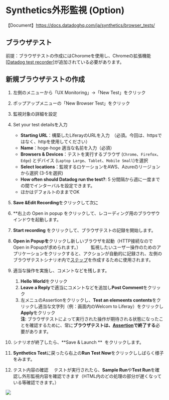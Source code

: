# Synthetics外形監視 (Option) 

【Document】https://docs.datadoghq.com/ja/synthetics/browser_tests/

 ## ブラウザテスト
前提：ブラウザテストの作成にはChoromeを使用し、Chromeの拡張機能[[Datadog test recorder](https://chrome.google.com/webstore/detail/datadog-test-recorder/kkbncfpddhdmkfmalecgnphegacgejoa?hl=en)]が追加されている必要があります。

 
 ## 新規ブラウザテストの作成[](https://app.datadoghq.com/notebook/2100591/aws-hands-on-tokyo-region-in-japanese#%E6%96%B0%E8%A6%8F%E3%83%80%E3%83%83%E3%82%B7%E3%83%A5%E3%83%9C%E3%83%BC%E3%83%89%E3%81%AE%E4%BD%9C%E6%88%90)

1.  左側のメニューから「UX Monitoring」→「New Test」をクリック
2.  ポップアップメニューの「New Browser Test」をクリック
3.  監視対象の詳細を設定
  1.  Set your test detailsを入力
        -  **Starting URL**：構築したLiferayのURLを入力　（必須。今回は、httpsではなく、httpを使用してください）  
        -  **Name**：hoge-hoge 適当な名前を入力（必須）  
        -  **Browsers & Devices**：テストを実行するブラウザ (`Chrome`、`Firefox`、`Edge`) とデバイス (`Laptop Large`、`Tablet`、`Mobile Small`)を選択  
        -  **Select locations**：監視するロケーションをAWS、Azureのリージョンから選択 (3-5を選択)  
        -   **How often should Datadog run the test?**: 5 分間隔から週に一度までの間でインターバルを設定できます。  
        -   ほかはデフォルトのままでOK  


 2. **Save &Edit Recording**をクリックして次に

1. **右上の Open in popup をクリックして、レコーディング用のブラウザウインドウを起動します。
1. **Start recording** をクリックして、ブラウザテストの記録を開始します。
1. **Open in Popupを**クリックし新しいブラウザを起動（HTTP接続なのでOpen in Popupが求められます。） 
　　監視したいユーザー操作のためのアプリケーションをクリックすると、アクションが自動的に記録され、左側のブラウザテストシナリオ内で[ステップ](https://docs.datadoghq.com/ja/synthetics/browser_tests/actions/)を作成するために使用されます。 

1. 適当な操作を実施し、コメントなどを残します。  
    1. **Hello World**をクリック
    2. **Leave a Reply**で適当にコメントなどを追加し**Post Comment**をクリック
    3.  左メニュのAssertionをクリックし、**Test an elemeents contents**をクリックし適当な文字列（例：画面内のWelcom to Liferay）をクリックし**Apply**をクリック  
    **注**: ブラウザテストによって実行された操作が期待される状態になったことを確認するために、常に**ブラウザテストは、[Assertion](https://docs.datadoghq.com/ja/synthetics/browser_tests/actions/#assertion)で終了する**必要があります。  


1. シナリオが終了したら、**Save & Launch **  をクリックします。
2. **Synthetics Test**に戻ったら右上の**Run Test Now**をクリックししばらく様子をみます。
3. テスト内容の確認
　テストが実行されたら、**Sample Run**や**Test Run**を確認し外形監視内容を確認できます（HTML内のどの処理の部分が遅くなっている等確認できます。）

![](https://datadog-docs.imgix.net/images/synthetics/browser_test.320b5f953a90aae0576d19eeca2e70dd.gif)
